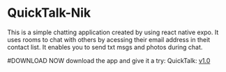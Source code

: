 # QuickTalk-Nik
This is a simple chatting application created by using react native expo. It uses rooms to chat with others by acessing their email address in theit contact list. It enables you to send txt msgs and photos during chat.


#DOWNLOAD NOW
download the app and give it a try:
QuickTalk: [v1.0](https://github.com/niketan124/QuickTalk-Nik/releases/download/v1.0/Nik-QuickTalk-b59b1ed9f28a425eb19318001105dfba-signed.apk)

